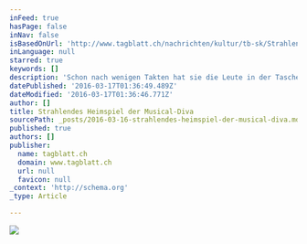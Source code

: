 ```yaml
---
inFeed: true
hasPage: false
inNav: false
isBasedOnUrl: 'http://www.tagblatt.ch/nachrichten/kultur/tb-sk/Strahlendes-Heimspiel-der-Musical-Diva;art188,3287230'
inLanguage: null
starred: true
keywords: []
description: 'Schon nach wenigen Takten hat sie die Leute in der Tasche. Brigitte Oelke schwingt ihre roten Locken, singt aus voller Kehle, und alle klatschen mit. Es ist der erste Solo-Auftritt der Musicalsängerin in ihrer Heimatstadt.'
datePublished: '2016-03-17T01:36:49.489Z'
dateModified: '2016-03-17T01:36:46.771Z'
author: []
title: Strahlendes Heimspiel der Musical-Diva
sourcePath: _posts/2016-03-16-strahlendes-heimspiel-der-musical-diva.md
published: true
authors: []
publisher:
  name: tagblatt.ch
  domain: www.tagblatt.ch
  url: null
  favicon: null
_context: 'http://schema.org'
_type: Article

---
```

![](https://s3-us-west-2.amazonaws.com/the-grid-img/p/e6f5571af36edc79b1769a7a37e8c3be443360c9.jpg)